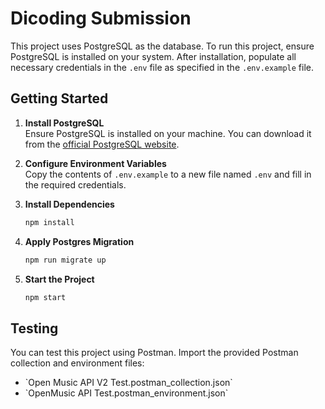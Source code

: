 # Dicoding Submission

This project uses PostgreSQL as the database. To run this project, ensure PostgreSQL is installed on your system. After installation, populate all necessary credentials in the `.env` file as specified in the `.env.example` file.

## Getting Started

1. **Install PostgreSQL**  
   Ensure PostgreSQL is installed on your machine. You can download it from the [official PostgreSQL website](https://www.postgresql.org/download/).

2. **Configure Environment Variables**  
   Copy the contents of `.env.example` to a new file named `.env` and fill in the required credentials.

3. **Install Dependencies**  
   ```bash
   npm install
   ```
4. **Apply Postgres Migration**  
   ```bash
   npm run migrate up
   ```
5. **Start the Project**  
   ```bash
   npm start
   ```

## Testing

You can test this project using Postman. Import the provided Postman collection and environment files:

<ul>
  <li>`Open Music API V2 Test.postman_collection.json`</li>
  <li>`OpenMusic API Test.postman_environment.json`</li>
</ul>